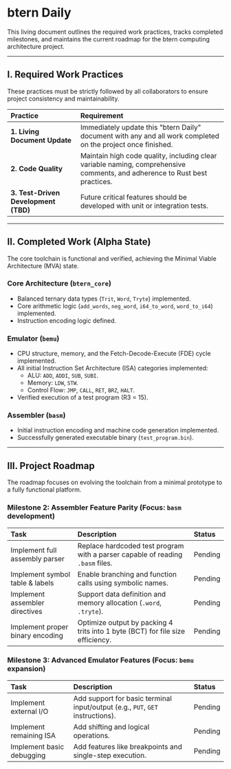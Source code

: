# btern Daily

This living document outlines the required work practices, tracks completed milestones, and maintains the current roadmap for the btern computing architecture project.

---

## I. Required Work Practices

These practices must be strictly followed by all collaborators to ensure project consistency and maintainability.

| Practice | Requirement |
| :--- | :--- |
| **1. Living Document Update** | Immediately update this "btern Daily" document with any and all work completed on the project once finished. |
| **2. Code Quality** | Maintain high code quality, including clear variable naming, comprehensive comments, and adherence to Rust best practices. |
| **3. Test-Driven Development (TBD)** | Future critical features should be developed with unit or integration tests. |

---

## II. Completed Work (Alpha State)

The core toolchain is functional and verified, achieving the Minimal Viable Architecture (MVA) state.

### Core Architecture (`btern_core`)
*   Balanced ternary data types (`Trit`, `Word`, `Tryte`) implemented.
*   Core arithmetic logic (`add_words`, `neg_word`, `i64_to_word`, `word_to_i64`) implemented.
*   Instruction encoding logic defined.

### Emulator (`bemu`)
*   CPU structure, memory, and the Fetch-Decode-Execute (FDE) cycle implemented.
*   All initial Instruction Set Architecture (ISA) categories implemented:
    *   ALU: `ADD`, `ADDI`, `SUB`, `SUBI`.
    *   Memory: `LDW`, `STW`.
    *   Control Flow: `JMP`, `CALL`, `RET`, `BRZ`, `HALT`.
*   Verified execution of a test program (R3 = 15).

### Assembler (`basm`)
*   Initial instruction encoding and machine code generation implemented.
*   Successfully generated executable binary (`test_program.bin`).

---

## III. Project Roadmap

The roadmap focuses on evolving the toolchain from a minimal prototype to a fully functional platform.

### Milestone 2: Assembler Feature Parity (Focus: `basm` development)
| Task | Description | Status |
| :--- | :--- | :--- |
| Implement full assembly parser | Replace hardcoded test program with a parser capable of reading `.basm` files. | Pending |
| Implement symbol table & labels | Enable branching and function calls using symbolic names. | Pending |
| Implement assembler directives | Support data definition and memory allocation (`.word`, `.tryte`). | Pending |
| Implement proper binary encoding | Optimize output by packing 4 trits into 1 byte (BCT) for file size efficiency. | Pending |

### Milestone 3: Advanced Emulator Features (Focus: `bemu` expansion)
| Task | Description | Status |
| :--- | :--- | :--- |
| Implement external I/O | Add support for basic terminal input/output (e.g., `PUT`, `GET` instructions). | Pending |
| Implement remaining ISA | Add shifting and logical operations. | Pending |
| Implement basic debugging | Add features like breakpoints and single-step execution. | Pending |